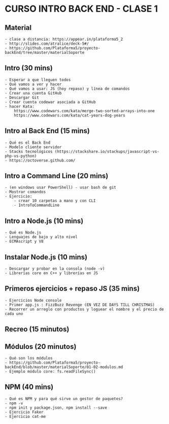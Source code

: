 ﻿# CURSO INTRO BACK END - CLASE 1

## Material
	- clase a distancia: https://appear.in/plataforma5_2
	- http://slides.com/atralice/deck-5#/
	- https://github.com/Plataforma5/proyecto-backEnd/tree/master/materialSoporte

## Intro (30 mins) 
	- Esperar a que lleguen todos
	- Qué vamos a ver y hacer
	- Qué vamos a usar: JS (hoy repaso) y línea de comandos
	- Crear una cuenta GitHub
	- Descargar Git
	- Crear cuenta codewar asociada a GitHub
	- hacer Kata:
		https://www.codewars.com/kata/merge-two-sorted-arrays-into-one
		https://www.codewars.com/kata/cat-years-dog-years

## Intro al Back End (15 mins)
	- Qué es el Back End
	- Modelo cliente servidor
	- Stacks tecnológicos (https://stackshare.io/stackups/javascript-vs-php-vs-python)
	- https://octoverse.github.com/ 

## Intro a Command Line (20 mins)
	- (en windows usar PowerShell) - usar bash de git
	- Mostrar comandos
	- Ejercicio:
		- crear 10 carpetas a mano y con CLI
		- IntroToCommandLine

## Intro a Node.js (10 mins)
	- Qué es Node.js
	- Lenguajes de bajo y alto nivel
	- ECMAscript y V8 

## Instalar Node.js (10 mins)
	- Descargar y probar en la consola (node -v)
	- Librerías core en C++ y librerías en JS

## Primeros ejercicios + repaso JS (35 mins)
	- Ejercicios Node console
	- Primer app.js : FizzBuzz Revenge (EN VEZ DE DAYS TILL CHRISTMAS) 
	- Recorrer un arreglo con productos y loguear el nombre y el precio de cada uno

## Recreo (15 minutos)

## Módulos (20 minutos)
	- Qué son los módulos
	- https://github.com/Plataforma5/proyecto-backEnd/blob/master/materialSoporte/01-02-modulos.md
	- Ejemplo módulo core: fs.readFileSync()

## NPM (40 mins)
	- Qué es NPM y para qué sirve un gestor de paquetes?
	- npm -v
	- npm init y package.json, npm install --save
	- Ejercicio Faker
	- Ejercicio cat-me


